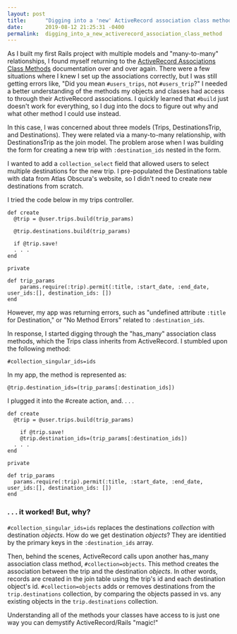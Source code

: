 ```yaml
---
layout: post
title:      "Digging into a 'new' ActiveRecord association class method"
date:       2019-08-12 21:25:31 -0400
permalink:  digging_into_a_new_activerecord_association_class_method
---
```



As I built my first Rails project with multiple models and "many-to-many" relationships, I found myself returning to the [ActiveRecord Associations Class Methods](https://api.rubyonrails.org/classes/ActiveRecord/Associations/ClassMethods.html#method-i-has_many) documentation over and over again. There were a few situations where I knew I set up the associations correctly, but I was still getting errors like, "Did you mean `#users_trips`, not `#users_trip`?" I needed a better understanding of the methods my objects and classes had access to through their ActiveRecord associations. I quickly learned that `#build` just doesn't work for everything, so I dug into the docs to figure out why and what other method I could use instead.

In this case, I was concerned about three models (Trips, DestinationsTrip, and Destinations). They were related via a many-to-many relationship, with DestinationsTrip as the join model. The problem arose when I was building the form for creating a new trip with `:destination_ids` nested in the form.

I wanted to add a `collection_select` field that allowed users to select multiple destinations for the new trip. I pre-populated the Destinations table with data from Atlas Obscura's website, so I didn't need to create new destinations from scratch.

I tried the code below in my trips controller.

```
def create
  @trip = @user.trips.build(trip_params)
	
  @trip.destinations.build(trip_params)
	
  if @trip.save!
  . . .
end

private

def trip_params
    params.require(:trip).permit(:title, :start_date, :end_date, user_ids:[], destination_ids: [])
end
```

However, my app was returning errors, such as "undefined attribute `:title` for Destination," or "No Method Errors" related to `:destination_ids`.

In response, I started digging through the "has_many" association class methods, which the Trips class inherits from ActiveRecord. I stumbled upon the following method:

`#collection_singular_ids=ids`

In my app, the method is represented as:

`@trip.destination_ids=(trip_params[:destination_ids])`

I plugged it into the #create action, and. . . .

```
def create
  @trip = @user.trips.build(trip_params)
	
	if @trip.save!
    @trip.destination_ids=(trip_params[:destination_ids])
  . . .
end

private

def trip_params
  params.require(:trip).permit(:title, :start_date, :end_date, user_ids:[], destination_ids: [])
end
```


### . . . it worked! But, why?

`#collection_singular_ids=ids` replaces the destinations *collection* with destination *objects*. How do we get destination *objects*? They are identitied by the primary keys in the `:destination_ids` array.

Then, behind the scenes, ActiveRecord calls upon another has_many association class method, `#collection=objects`. This method creates the association between the trip and the destination *objects*. In other words, records are created in the join table using the trip's id and each destination object's id. `#collection=objects` adds or removes destinations from the `trip.destinations` collection, by comparing the objects passed in vs. any existing objects in the `trip.destinations` collection.

Understanding all of the methods your classes have access to is just one way you can demystify ActiveRecord/Rails "magic!"
